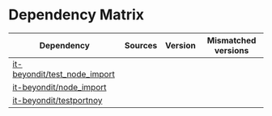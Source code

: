 # Dependency Matrix

Dependency | Sources | Version | Mismatched versions
---------- | ------- | ------- | -------------------
[it-beyondit/test_node_import](https://github.com/it-beyondit/test_node_import.git) |  | []() | 
[it-beyondit/node_import](https://github.com/it-beyondit/node_import.git) |  | []() | 
[it-beyondit/testportnoy](https://github.com/it-beyondit/testportnoy.git) |  | []() | 
